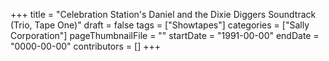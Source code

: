 +++
title = "Celebration Station's Daniel and the Dixie Diggers Soundtrack (Trio, Tape One)"
draft = false
tags = ["Showtapes"]
categories = ["Sally Corporation"]
pageThumbnailFile = ""
startDate = "1991-00-00"
endDate = "0000-00-00"
contributors = []
+++
